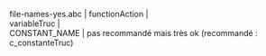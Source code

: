 file-names-yes.abc   |
functionAction       |  
variableTruc         |  
CONSTANT_NAME        |   pas recommandé mais très ok (recommandé : c_constanteTruc)

